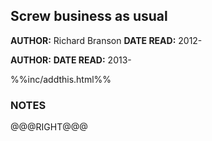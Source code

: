Screw business as usual
---------------

**AUTHOR:** Richard Branson
**DATE READ:** 2012-

**AUTHOR:**
**DATE READ:** 2013-

%%inc/addthis.html%%

### NOTES ###


@@@RIGHT@@@
